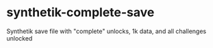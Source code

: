 # synthetik-complete-save
 Synthetik save file with "complete" unlocks, 1k data, and all challenges unlocked 
